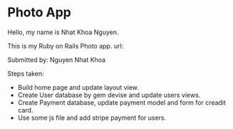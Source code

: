 # Photo App

Hello, my name is Nhat Khoa Nguyen.

This is my Ruby on Rails Photo app.
url:

Submitted by: Nguyen Nhat Khoa

  Steps taken:

  - Build home page and update layout view.
  - Create User database by gem devise and update users views.
  - Create Payment database, update payment model and form for creadit card.
  - Use some js file and add stripe payment for users.
